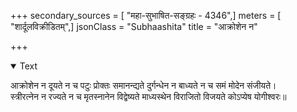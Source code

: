 +++
secondary_sources = [ "महा-सुभाषित-सङ्ग्रहः - 4346",]
meters = [ "शार्दूलविक्रीडितम्",]
jsonClass = "Subhaashita"
title = "आक्रोशेन न"

+++

<details open><summary>Text</summary>

आक्रोशेन न दूयते न च पटुः प्रोक्तः समानन्द्यते दुर्गन्धेन न बाध्यते न च समं मोदेन संजीयते।  
स्त्रीरत्नेन न रज्यते न च मृतस्नानेन विद्वेष्यते माध्यस्थेन विराजितो विजयते कोऽप्येष योगीश्वरः॥
</details>
